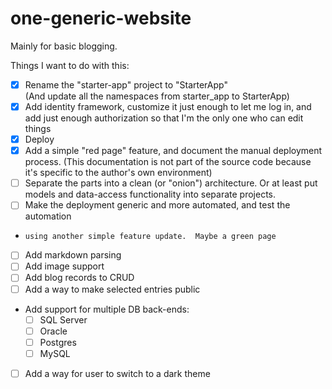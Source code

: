 # one-generic-website

Mainly for basic blogging.

Things I want to do with this:

  - [x] Rename the "starter-app" project to "StarterApp"  
        (And update all the namespaces from starter_app to StarterApp)
  - [x] Add identity framework, customize it just enough to let me log in, and 
        add just enough authorization so that I'm the only one who can edit
        things
  - [x] Deploy
  - [x] Add a simple "red page" feature, and document the manual deployment 
        process. (This documentation is not part of the source code because
        it's specific to the author's own environment)
  - [ ] Separate the parts into a clean (or "onion") architecture.  Or at least
        put models and data-access functionality into separate projects.
  - [ ] Make the deployment generic and more automated, and test the automation
  -     using another simple feature update.  Maybe a green page
  - [ ] Add markdown parsing
  - [ ] Add image support
  - [ ] Add blog records to CRUD
  - [ ] Add a way to make selected entries public
  - Add support for multiple DB back-ends:
      - [ ] SQL Server
      - [ ] Oracle
      - [ ] Postgres
      - [ ] MySQL
  - [ ] Add a way for user to switch to a dark theme
  